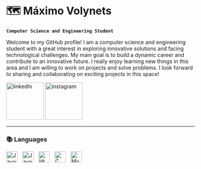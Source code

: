 # 🗺️ Máximo Volynets

**`Computer Science and Engineering Student`**

Welcome to my GitHub profile! I am a computer science and engineering student with a great interest in exploring innovative solutions and facing technological challenges. My main goal is to build a dynamic career and contribute to an innovative future. I really enjoy learning new things in this area and I am willing to work on projects and solve problems. I look forward to sharing and collaborating on exciting projects in this space!

<p align="left">  
   <a href="https://www.linkedin.com/in/m%C3%A1ximo-volynets-437273261" target="_blank">
      <img alt="linkedIn" title="Follow me on my LinkedIn"
      src="https://static.vecteezy.com/system/resources/previews/018/930/584/original/linkedin-logo-linkedin-icon-transparent-free-png.png" width="100"/></a>
   <a href="https://www.instagram.com/maxvolynets14/">
      <img alt="instagram" title="Follow me on my Instagram"
      src="https://img.freepik.com/premium-vector/instagram-vector-social-media-icon-instagram-logo-illustration_153454-578.jpg" width="100"/></a>
</p>

---
### 📚 Languages

<img align="left" alt="Java" width="30px" style="padding-right:10px;" src="https://cdn.jsdelivr.net/gh/devicons/devicon/icons/java/java-original-wordmark.svg"/>
<img align="left" alt="JavaScript" width="30px" style="padding-right:10px;" src="https://cdn.jsdelivr.net/gh/devicons/devicon/icons/javascript/javascript-original.svg" />
<img align="left" alt="Html" width="30px" style="padding-right:10px;" src="https://cdn.jsdelivr.net/gh/devicons/devicon/icons/html5/html5-original-wordmark.svg" />
<img align="left" alt="C" width="30px" style="padding-right:10px;" src="https://cdn.jsdelivr.net/gh/devicons/devicon/icons/c/c-original.svg" />
<img align="left" alt="MySql" width="30px" style="padding-right:10px;" src="https://cdn.jsdelivr.net/gh/devicons/devicon/icons/mysql/mysql-original-wordmark.svg" />

